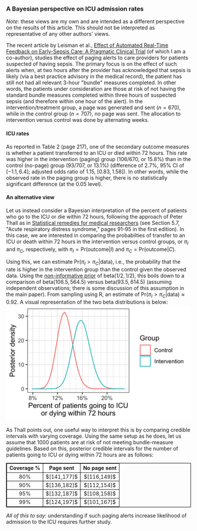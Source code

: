 <style>
  table, th, td {
  border: 1px solid black;
      text-align: center;
}
  </style>
  
### A Bayesian perspective on ICU admission rates

_Note_: these views are my own and are intended as a different perspective on the results of this article. This should not be interpreted as representative of any other authors' views.

The recent article by Leisman et al., [Effect of Automated Real-Time Feedback on Early-Sepsis Care: A Pragmatic Clinical Trial](https://journals.lww.com/ccmjournal/abstract/9900/effect_of_automated_real_time_feedback_on.247.aspx) (of which I am a co-author), studies the effect of paging alerts to care providers for patients suspected of having sepsis. The primary focus is on the effect of such alerts when, at two hours after the provider has acknowledged that sepsis is likely (via a best practice advisory in the medical record), the patient has still not had all relevant 3-hour "bundle" measures completed. In other words, the patients under consideration are those at risk of not having the standard bundle measures completed within three hours of suspected sepsis (and therefore within one hour of the alert). In the intervention/treatment group, a page was generated and sent ($n=670$), while in the control group ($n=707$), no page was sent. The allocation to intervention versus control was done by alternating weeks.


#### ICU rates
As reported in Table 2 (page 217), one of the secondary outcome measures is whether a patient transferred to an ICU or died within 72 hours. This rate was higher in the intervention (paging) group (106/670, or 15.8%) than in the control (no-page) group (93/707, or 13.1%) (difference of 2.7%, 95% CI of $[-1.1,6.4]$; adjusted odds ratio of 1.15, $[0.83,1.58]$). In other words, while the observed rate in the paging group is higher, there is no statistically significant difference (at the 0.05 level).

#### An alternative view
Let us instead consider a Bayesian interpretation of the percent of patients who go to the ICU or die within 72 hours, following the approach of Peter Thall as in [Statistical remedies for medical researchers](https://link.springer.com/book/10.1007/978-3-030-43714-5) (see Section 5.7, "Acute respiratory distress syndrome," pages 91-95 in the first edition). In this case, we are interested in comparing the probabilties of transfer to an ICU or death within 72 hours in the intervention versus control groups, or $\pi_I$ and $\pi_C$, respectively, with $\pi_I = \text{Pr}(\text{outcome} | I)\text{ and }\pi_C = \text{Pr}(\text{outcome}|C).$

Using this, we can estimate $\text{Pr}(\pi_I > \pi_C|\text{data})$, i.e., the probability that the rate is higher in the intervention group than the control given the observed data. Using the [non-informative prior](https://en.wikipedia.org/wiki/Beta_distribution) of $\text{beta}(1/2,1/2)$, this boils down to a comparison of $\text{beta}(106.5,564.5)$ versus $\text{beta}(93.5,614.5)$ (assuming independent observations; there is some discussion of this assumption in the main paper). From sampling using R, an estimate of $\text{Pr}(\pi_I > \pi_C | \text{data}) \approx 0.92$. A visual representation of the two $\text{beta}$ distributions is below:
![Posterior distributions, intervention versus control](density.jpg)


As Thall points out, one useful way to interpret this is by comparing credible intervals with varying coverage. Using the same setup as he does, let us assume that 1000 patients are at risk of not meeting bundle-measure guidelines. Based on this, posterior credible intervals for the number of patients going to ICU or dying within 72 hours are as follows:
<table align="center">
  <tr>
    <th>  Coverage %  </th>
    <th>  Page sent  </th>
    <th>  No page sent  </th>
  </tr>
  <tr>
    <td>80%</td>
    <td>$[141,177]$</td>
    <td>$[116,149]$</td>
  </tr>
    <tr>
    <td>90%</td>
    <td>$[136,182]$</td>
    <td>$[112,154]$</td>
  </tr>
    <tr>
    <td>95%</td>
    <td>$[132,187]$</td>
    <td>$[108,158]$</td>
  </tr>
    <tr>
    <td>99%</td>
    <td>$[124,197]$</td>
    <td>$[101,167]$</td>
  </tr>
</table>

_All of this to say_: understanding if such paging alerts increase likelihood of admission to the ICU requires further study.
